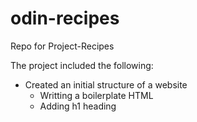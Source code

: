# odin-recipes
Repo for Project-Recipes

The project included the following:
- Created an initial structure of a website
    - Writting a boilerplate HTML
    - Adding h1 heading

